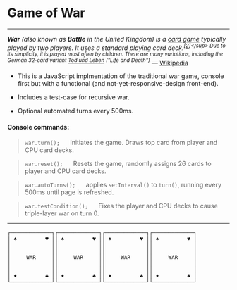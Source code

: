 <!-- <a href="http://fvcproductions.com"><img src="https://avatars1.githubusercontent.com/u/4284691?v=3&s=200" title="FVCproductions" alt="FVCproductions"></a> -->

<!-- [![FVCproductions](https://avatars1.githubusercontent.com/u/4284691?v=3&s=200)](http://fvcproductions.com) -->

<!-- ***INSERT GRAPHIC HERE (include hyperlink in image)*** -->


# Game of War
<hr>

_**War** (also known as **Battle** in the United Kingdom) is a [card game](https://en.wikipedia.org/wiki/Card_game) typically played by two players. It uses a standard playing card deck.<sup>[[2](https://en.wikipedia.org/wiki/War_(card_game)#cite_note-pagat-2)]</sup> Due to its simplicity, it is played most often by children. There are many variations, including the German 32-card variant [Tod und Leben](https://en.wikipedia.org/wiki/Tod_und_Leben) ("Life and Death")_ — [Wikipedia](https://en.wikipedia.org/wiki/War_(card_game))

- This is a JavaScript implmentation of the traditional war game, console first but with a functional (and not-yet-responsive-design front-end).

- Includes a test-case for recursive war.

- Optional automated turns every 500ms.

#### Console commands:

> `war.turn();`
&nbsp;&nbsp;&nbsp;&nbsp; Initiates the game. Draws top card from player and CPU card decks.

> `war.reset();`
&nbsp;&nbsp;&nbsp;&nbsp; Resets the game, randomly assigns 26 cards to player and CPU card decks.

> `war.autoTurns();`
&nbsp;&nbsp;&nbsp;&nbsp; applies `setInterval()` to `turn()`, running every 500ms until page is refreshed.

> `war.testCondition();`
&nbsp;&nbsp;&nbsp;&nbsp; Fixes the player and CPU decks to cause triple-layer war on turn 0.
 

<hr >

```
┌─────────────┐┌─────────────┐┌─────────────┐┌─────────────┐
│ ♠         ♥ ││ ♠         ♥ ││ ♠         ♥ ││ ♠         ♥ │
│             ││             ││             ││             │
│             ││             ││             ││             │
│     WAR     ││     WAR     ││     WAR     ││     WAR     │
│             ││             ││             ││             │
│             ││             ││             ││             │
│ ♦         ♣ ││ ♦         ♣ ││ ♦         ♣ ││ ♦         ♣ │
└─────────────┘└─────────────┘└─────────────┘└─────────────┘
```


